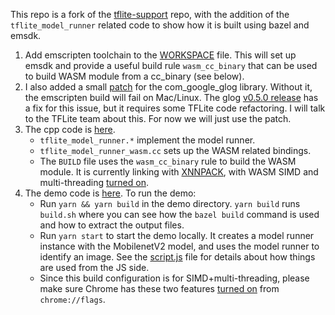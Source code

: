 This repo is a fork of the
[tflite-support](https://github.com/tensorflow/tflite-support) repo, with the
addition of the `tflite_model_runner` related code to show how it is built
using bazel and emsdk.

1. Add emscripten toolchain to the
   [WORKSPACE](https://github.com/jinjingforever/tflite-support/blob/master/WORKSPACE#L436-L449)
   file. This will set up emsdk and provide a useful build rule `wasm_cc_binary`
   that can be used to build WASM module from a cc_binary (see below).
2. I also added a small
   [patch](https://github.com/jinjingforever/tflite-support/blob/master/WORKSPACE#L169-L170)
   for the com_google_glog library. Without it, the emscripten build will fail
   on Mac/Linux. The glog
   [v0.5.0 release](https://github.com/google/glog/releases/tag/v0.5.0) has a
   fix for this issue, but it requires some TFLite code refactoring. I will talk
   to the TFLite team about this. For now we will just use the patch.
3. The cpp code is
   [here](https://github.com/jinjingforever/tflite-support/tree/master/tensorflow_lite_support/web/tflite_model_runner/cc).
   - `tflite_model_runner.*` implement the model runner.
   - `tflite_model_runner_wasm.cc` sets up the WASM related bindings.
   - The `BUILD` file uses the `wasm_cc_binary` rule to build the WASM module.
     It is currently linking with
     [XNNPACK](https://github.com/jinjingforever/tflite-support/blob/master/tensorflow_lite_support/web/tflite_model_runner/cc/BUILD#L57), with WASM
     SIMD and multi-threading
     [turned on](https://github.com/jinjingforever/tflite-support/blob/master/tensorflow_lite_support/web/tflite_model_runner/cc/BUILD#L65-L66).
4. The demo code is
   [here](https://github.com/jinjingforever/tflite-support/tree/master/tensorflow_lite_support/web/tflite_model_runner/demo). To run the demo:
   - Run `yarn && yarn build` in the demo directory. `yarn build` runs
     `build.sh` where you can see how the `bazel build` command is used and how
     to extract the output files.
   - Run `yarn start` to start the demo locally. It creates a model runner
     instance with the MobilenetV2 model, and uses the model runner to identify
     an image. See the
     [script.js](https://github.com/jinjingforever/tflite-support/blob/master/tensorflow_lite_support/web/tflite_model_runner/demo/src/script.js) file
     for details about how things are used from the JS side.
   - Since this build configuration is for SIMD+multi-threading, please make
     sure Chrome has these two features
     [turned on](https://drive.google.com/file/d/13hqGwBOTJFoqMQVUAn_tiYp-uqQN_NUq/view?usp=sharing)
     from `chrome://flags`.
